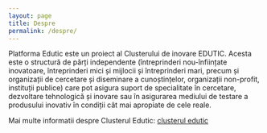 ```yaml
---
layout: page
title: Despre
permalink: /despre/
---
```


Platforma Edutic este un proiect al Clusterului de inovare EDUTIC. Acesta este o structură de părți independente (întreprinderi nou-înființate inovatoare, întreprinderi mici și mijlocii și întreprinderi mari, precum și organizații de cercetare și diseminare a cunoștințelor, organizații non-profit, instituții publice) care pot asigura suport de specialitate în cercetare, dezvoltare tehnologică și inovare sau în asigurarea mediului de testare a produsului inovativ în condiții cât mai apropiate de cele reale.

Mai multe informatii despre Clusterul Edutic:
[clusterul edutic](https://www.cluster-edutic.ro/despre-noi/)



